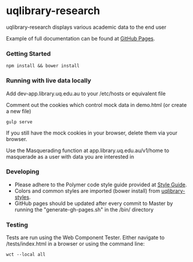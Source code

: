 # uqlibrary-research

uqlibrary-research displays various academic data to the end user

Example of full documentation can be found at [GitHub Pages](http://uqlibrary.github.io/uqlibrary-research).

### Getting Started
```
npm install && bower install
```

### Running with live data locally
Add dev-app.library.uq.edu.au to your /etc/hosts or equivalent file

Comment out the cookies which control mock data in demo.html (or create a new file)

```
gulp serve
```

If you still have the mock cookies in your browser, delete them via your browser.

Use the Masquerading function at app.library.uq.edu.au/v1/home to masquerade as a user with data you are interested in


### Developing
- Please adhere to the Polymer code style guide provided at [Style Guide](http://polymerelements.github.io/style-guide/). 
- Colors and common styles are imported (bower install) from [uqlibrary-styles](http://github.com/uqlibrary/uqlibrary-styles).
- GitHub pages should be updated after every commit to Master by running the "generate-gh-pages.sh" in the /bin/ directory

### Testing
Tests are run using the Web Component Tester. Either navigate to /tests/index.html in a browser or using the command line:
```
wct --local all
```